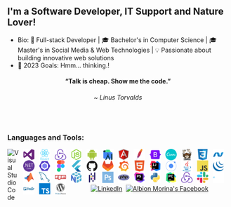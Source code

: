 ## I'm a Software Developer, IT Support and Nature Lover!

- Bio: 🚀 Full-stack Developer | 🎓 Bachelor's in Computer Science | 🎓 Master's in Social Media & Web Technologies | 💡 Passionate about building innovative web solutions
- 🥅 2023 Goals: Hmm... thinking.!

 <h4 align="center">“Talk is cheap. Show me the code.”</h4>
 <h6 align="center"> ~ Linus Torvalds</h6>
<br>

### Languages and Tools:
<img align="left" alt="Visual Studio Code" width="26px" src="https://cdn.jsdelivr.net/gh/devicons/devicon/icons/vscode/vscode-original.svg" style="padding-right:10px;" />
<img align="left" alt="visual studio code" width="26px" src="https://github.com/devicons/devicon/blob/v2.15.1/icons/visualstudio/visualstudio-plain.svg" style="padding-right:10px;" />
<img align="left" alt="React" width="26px" src="https://github.com/devicons/devicon/blob/v2.15.1/icons/react/react-original-wordmark.svg" style="padding-right:10px;" />
<img align="left" alt="redux" width="26px" src="https://github.com/devicons/devicon/blob/v2.15.1/icons/redux/redux-original.svg" style="padding-right:10px;" />
<img align="left" alt="Node" width="26px" src="https://github.com/devicons/devicon/blob/v2.15.1/icons/nodejs/nodejs-original.svg" style="padding-right:10px;" />
<img align="left" alt="Android" width="26px" src="https://github.com/devicons/devicon/blob/v2.15.1/icons/android/android-original.svg" style="padding-right:10px;" />
<img align="left" alt="Android Studio" width="26px" src="https://github.com/devicons/devicon/blob/v2.15.1/icons/androidstudio/androidstudio-original.svg" style="padding-right:10px;" />
<img align="left" alt="Angular" width="26px" src="https://github.com/devicons/devicon/blob/v2.15.1/icons/angularjs/angularjs-original.svg" style="padding-right:10px;" />
<img align="left" alt="Apache" width="26px" src="https://github.com/devicons/devicon/blob/v2.15.1/icons/apache/apache-original.svg" style="padding-right:10px;" />
<img align="left" alt="Bootstrap" width="26px" src="https://github.com/devicons/devicon/blob/v2.15.1/icons/bootstrap/bootstrap-original.svg" style="padding-right:10px;" />
<img align="left" alt="Canva" width="26px" src="https://github.com/devicons/devicon/blob/v2.15.1/icons/canva/canva-original.svg" style="padding-right:10px;" />
<img align="left" alt="Composer" width="26px" src="https://github.com/devicons/devicon/blob/v2.15.1/icons/composer/composer-original.svg" style="padding-right:10px;" />
<img align="left" alt="CSS3" width="26px" src="https://github.com/devicons/devicon/blob/v2.15.1/icons/css3/css3-original.svg" style="padding-right:10px;" />
<img align="left" alt="dot-net" width="26px" src="https://github.com/devicons/devicon/blob/v2.15.1/icons/dot-net/dot-net-original.svg" style="padding-right:10px;" />
<img align="left" alt="dotnet-core" width="26px" src="https://github.com/devicons/devicon/blob/v2.15.1/icons/dotnetcore/dotnetcore-original.svg" style="padding-right:10px;" />
<img align="left" alt="eslint" width="26px" src="https://github.com/devicons/devicon/blob/v2.15.1/icons/eslint/eslint-original.svg" style="padding-right:10px;" />
<img align="left" alt="figma" width="26px" src="https://github.com/devicons/devicon/blob/v2.15.1/icons/figma/figma-original.svg" style="padding-right:10px;" />
<img align="left" alt="flutter" width="26px" src="https://github.com/devicons/devicon/blob/v2.15.1/icons/flutter/flutter-original.svg" style="padding-right:10px;" />
<img align="left" alt="github" width="26px" src="https://github.com/devicons/devicon/blob/v2.15.1/icons/github/github-original.svg" style="padding-right:10px;" />
<img align="left" alt="gitlab" width="26px" src="https://github.com/devicons/devicon/blob/v2.15.1/icons/gitlab/gitlab-original.svg" style="padding-right:10px;" />
<img align="left" alt="grafana" width="26px" src="https://github.com/devicons/devicon/blob/v2.15.1/icons/grafana/grafana-original.svg" style="padding-right:10px;" />
<img align="left" alt="html5" width="26px" src="https://github.com/devicons/devicon/blob/v2.15.1/icons/html5/html5-original.svg" style="padding-right:10px;" />
<img align="left" alt="intellij" width="26px" src="https://github.com/devicons/devicon/blob/v2.15.1/icons/intellij/intellij-original.svg" style="padding-right:10px;" />
<img align="left" alt="ionic" width="26px" src="https://github.com/devicons/devicon/blob/v2.15.1/icons/ionic/ionic-original.svg" style="padding-right:10px;" />
<img align="left" alt="java" width="26px" src="https://github.com/devicons/devicon/blob/v2.15.1/icons/java/java-original.svg" style="padding-right:10px;" />
<img align="left" alt="javascript" width="26px" src="https://github.com/devicons/devicon/blob/v2.15.1/icons/javascript/javascript-original.svg" style="padding-right:10px;" />
<img align="left" alt="jquery" width="26px" src="https://github.com/devicons/devicon/blob/v2.15.1/icons/jquery/jquery-original.svg" style="padding-right:10px;" />
<img align="left" alt="matlab" width="26px" src="https://github.com/devicons/devicon/blob/v2.15.1/icons/matlab/matlab-original.svg" style="padding-right:10px;" />
<img align="left" alt="mysql" width="26px" src="https://github.com/devicons/devicon/blob/v2.15.1/icons/mysql/mysql-original.svg" style="padding-right:10px;" />
<img align="left" alt="npm" width="26px" src="https://github.com/devicons/devicon/blob/v2.15.1/icons/npm/npm-original-wordmark.svg" style="padding-right:10px;" />
<img align="left" alt="numpy" width="26px" src="https://github.com/devicons/devicon/blob/v2.15.1/icons/numpy/numpy-original.svg" style="padding-right:10px;" />
<img align="left" alt="pandas" width="26px" src="https://github.com/devicons/devicon/blob/v2.15.1/icons/pandas/pandas-original.svg" style="padding-right:10px;" />
<img align="left" alt="photoshop" width="26px" src="https://github.com/devicons/devicon/blob/v2.15.1/icons/photoshop/photoshop-plain.svg" style="padding-right:10px;" />
<img align="left" alt="php" width="26px" src="https://github.com/devicons/devicon/blob/v2.15.1/icons/php/php-original.svg" style="padding-right:10px;" />
<img align="left" alt="phpstorm" width="26px" src="https://github.com/devicons/devicon/blob/v2.15.1/icons/phpstorm/phpstorm-original.svg" style="padding-right:10px;" />
<img align="left" alt="python" width="26px" src="https://github.com/devicons/devicon/blob/v2.15.1/icons/python/python-original.svg" style="padding-right:10px;" />
<img align="left" alt="pycharm" width="26px" src="https://github.com/devicons/devicon/blob/v2.15.1/icons/pycharm/pycharm-original.svg" style="padding-right:10px;" />
<img align="left" alt="redux" width="26px" src="https://github.com/devicons/devicon/blob/v2.15.1/icons/redux/redux-original.svg" style="padding-right:10px;" />
<img align="left" alt="slack" width="26px" src="https://github.com/devicons/devicon/blob/v2.15.1/icons/slack/slack-original.svg" style="padding-right:10px;" />
<img align="left" alt="tailwind" width="26px" src="https://github.com/devicons/devicon/blob/v2.15.1/icons/tailwindcss/tailwindcss-original-wordmark.svg" style="padding-right:10px;" />
<img align="left" alt="trello" width="26px" src="https://github.com/devicons/devicon/blob/v2.15.1/icons/trello/trello-plain-wordmark.svg" style="padding-right:10px;" />
<img align="left" alt="typescript" width="26px" src="https://github.com/devicons/devicon/blob/v2.15.1/icons/typescript/typescript-original.svg" style="padding-right:10px;" />
<img align="left" alt="Wordpress" width="26px" src="https://github.com/devicons/devicon/blob/v2.15.1/icons/wordpress/wordpress-original.svg" style="padding-right:10px;" />

<br>
<br>
<br>
<br
<br>

<p align="center">
<a href="[https://www.linkedin.com/in/ohidurbappy/](https://www.linkedin.com/in/albion-morina-aa3911212/)"><img src="https://img.shields.io/badge/linkedin-%230077B5.svg?&style=for-the-badge&logo=linkedin&logoColor=white" alt="LinkedIn" /></a>&nbsp;
<a href="[https://www.facebook.com/ohidurbappy/](https://www.facebook.com/AlbionMorina44)"><img  alt="Albion Morina's Facebook"  src="https://img.shields.io/badge/Facebook-1877F2?style=for-the-badge&logo=facebook&logoColor=white" /></a>
</p>
